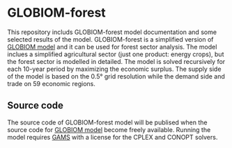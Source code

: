 
# GLOBIOM-forest

This repository includs GLOBIOM-forest model documentation and some selected results of the model. GLOBIOM-forest is a simplified version of [GLOBIOM model](https://iiasa.github.io/GLOBIOM/) and it can be used for forest sector analysis. The model inclues a simplified agricultural sector (just one product: energy crops), but the forest sector is modelled in detailed. The model is solved recursively for each 10-year period by maximizing the economic surplus. The supply side of the model is based on the 0.5° grid resolution while the demand side and trade on 59 economic regions. 

## Source code

The source code of GLOBIOM-forest model will be publised when the source code for [GLOBIOM model](https://iiasa.github.io/GLOBIOM/) become freely available. Running the model requires [GAMS](https://www.gams.com/) with a license for the CPLEX and CONOPT solvers.
